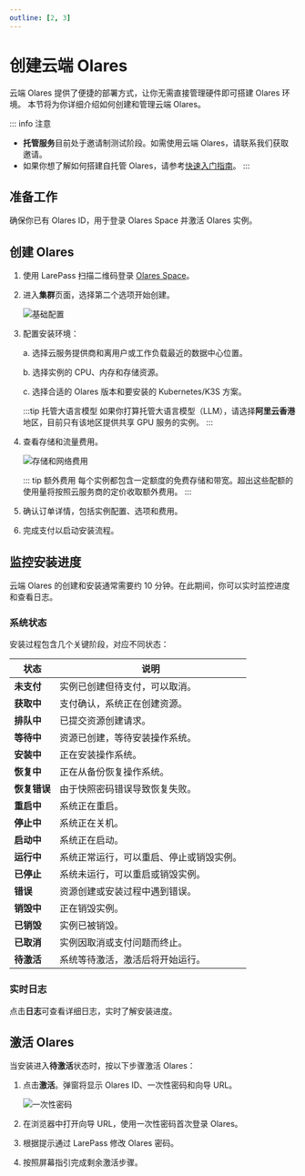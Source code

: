 ```yaml
---
outline: [2, 3]
---
```


# 创建云端 Olares

云端 Olares 提供了便捷的部署方式，让你无需直接管理硬件即可搭建 Olares 环境。
本节将为你详细介绍如何创建和管理云端 Olares。

::: info 注意
- **托管服务**目前处于邀请制测试阶段。如需使用云端 Olares，请联系我们获取邀请。
- 如果你想了解如何搭建自托管 Olares，请参考[快速入门指南](../get-started/index.md)。
:::

## 准备工作

确保你已有 Olares ID，用于登录 Olares Space 并激活 Olares 实例。

## 创建 Olares

1. 使用 LarePass 扫描二维码登录 [Olares Space](https://space.olares.xyz/)。
2. 进入**集群**页面，选择第二个选项开始创建。

   ![基础配置](/images/how-to/space/basic_configuration.jpg#bordered)
3. 配置安装环境：

    a. 选择云服务提供商和离用户或工作负载最近的数据中心位置。

    b. 选择实例的 CPU、内存和存储资源。

    c. 选择合适的 Olares 版本和要安装的 Kubernetes/K3S 方案。

   :::tip 托管大语言模型
   如果你打算托管大语言模型（LLM），请选择**阿里云香港**地区，目前只有该地区提供共享 GPU 服务的实例。
   :::

4. 查看存储和流量费用。

   ![存储和网络费用](/images/how-to/space/storage_and_network.jpg#bordered)

   ::: tip 额外费用
   每个实例都包含一定额度的免费存储和带宽。超出这些配额的使用量将按照云服务商的定价收取额外费用。
   :::
5. 确认订单详情，包括实例配置、选项和费用。
6. 完成支付以启动安装流程。

## 监控安装进度

云端 Olares 的创建和安装通常需要约 10 分钟。在此期间，你可以实时监控进度和查看日志。

### 系统状态

安装过程包含几个关键阶段，对应不同状态：

| 状态       | 说明                   |
|----------|----------------------|
| **未支付**  | 实例已创建但待支付，可以取消。      |
| **获取中**  | 支付确认，系统正在创建资源。       |
| **排队中**  | 已提交资源创建请求。           |
| **等待中**  | 资源已创建，等待安装操作系统。      |
| **安装中**  | 正在安装操作系统。            |
| **恢复中**  | 正在从备份恢复操作系统。         |
| **恢复错误** | 由于快照密码错误导致恢复失败。      |
| **重启中**  | 系统正在重启。              |
| **停止中**  | 系统正在关机。              |
| **启动中**  | 系统正在启动。              |
| **运行中**  | 系统正常运行，可以重启、停止或销毁实例。 |
| **已停止**  | 系统未运行，可以重启或销毁实例。     |
| **错误**   | 资源创建或安装过程中遇到错误。      |
| **销毁中**  | 正在销毁实例。              |
| **已销毁**  | 实例已被销毁。              |
| **已取消**  | 实例因取消或支付问题而终止。       |
| **待激活**  | 系统等待激活，激活后将开始运行。     |

### 实时日志

点击**日志**可查看详细日志，实时了解安装进度。

## 激活 Olares

当安装进入**待激活**状态时，按以下步骤激活 Olares：

1. 点击**激活**。弹窗将显示 Olares ID、一次性密码和向导 URL。

   ![一次性密码](/images/how-to/space/one_time_password.jpg#bordered)

2. 在浏览器中打开向导 URL，使用一次性密码首次登录 Olares。
3. 根据提示通过 LarePass 修改 Olares 密码。
4. 按照屏幕指引完成剩余激活步骤。
